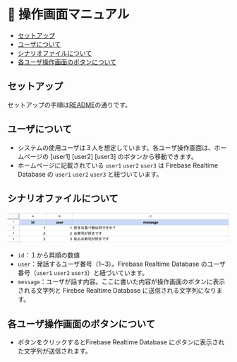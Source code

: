 # :book: 操作画面マニュアル
* [セットアップ](#セットアップ)
* [ユーザについて](#ユーザについて)
* [シナリオファイルについて](#シナリオファイルについて)
* [各ユーザ操作画面のボタンについて](#各ユーザ操作画面のボタンについて)

## セットアップ
セットアップの手順は[README](README.md)の通りです。

## ユーザについて
* システムの使用ユーザは３人を想定しています。各ユーザ操作画面は、ホームページの [user1] [user2] [user3] のボタンから移動できます。
* ホームページに記載されている `user1` `user2` `user3` は Firebase Realtime Database の `user1` `user2` `user3` と紐づいています。

## シナリオファイルについて
![ScenarioFileExample](Images/ScenarioFileExample.png)

* `id`：１から昇順の数値
* `user`：発話するユーザ番号（1~3）。Firebase Realtime Database のユーザ番号（`user1` `user2` `user3`）と紐づいています。
* `message`：ユーザが話す内容。ここに書いた内容が操作画面のボタンに表示される文字列と Firebse Realtime Database に送信される文字列になります。

## 各ユーザ操作画面のボタンについて
* ボタンをクリックするとFirebase Realtime Database にボタンに表示された文字列が送信されます。